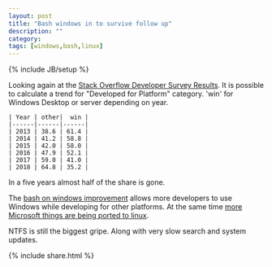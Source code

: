 ```yaml
---
layout: post
title: "Bash windows in to survive follow up"
description: ""
category: 
tags: [windows,bash,linux]
---
```

{% include JB/setup %}

Looking again at the [Stack Overflow Developer Survey Results](https://insights.stackoverflow.com/survey/).
It is possible to calculate a trend for "Developed for Platform" category.
'win' for Windows Desktop or server depending on year.

```
| Year | other|  win |
|------|------|------|
| 2013 | 38.6 | 61.4 |
| 2014 | 41.2 | 58.8 |
| 2015 | 42.0 | 58.0 |
| 2016 | 47.9 | 52.1 |
| 2017 | 59.0 | 41.0 |
| 2018 | 64.8 | 35.2 |
```

In a five years almost half of the share is gone. 

The [bash on windows improvement](http://venturebeat.com/2016/03/30/microsoft-is-bringing-the-bash-shell-to-windows/) allows more developers to use Windows while developing for other platforms. 
At the same time [more Microsoft things are being ported to linux](https://www.zdnet.com/article/microsoft-working-on-porting-sysinternals-to-linux/).

NTFS is still the biggest gripe. 
Along with very slow search and system updates. 

{% include share.html %}
